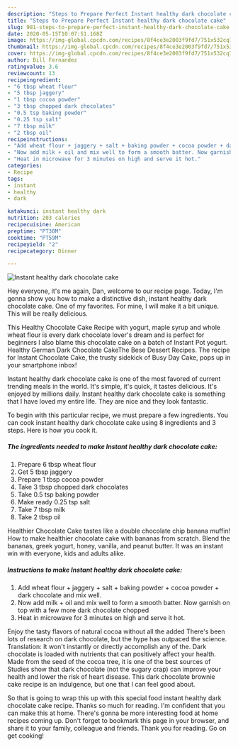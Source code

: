 ```yaml
---
description: "Steps to Prepare Perfect Instant healthy dark chocolate cake"
title: "Steps to Prepare Perfect Instant healthy dark chocolate cake"
slug: 981-steps-to-prepare-perfect-instant-healthy-dark-chocolate-cake
date: 2020-05-15T10:07:51.168Z
image: https://img-global.cpcdn.com/recipes/8f4ce3e2003f9fd7/751x532cq70/instant-healthy-dark-chocolate-cake-recipe-main-photo.jpg
thumbnail: https://img-global.cpcdn.com/recipes/8f4ce3e2003f9fd7/751x532cq70/instant-healthy-dark-chocolate-cake-recipe-main-photo.jpg
cover: https://img-global.cpcdn.com/recipes/8f4ce3e2003f9fd7/751x532cq70/instant-healthy-dark-chocolate-cake-recipe-main-photo.jpg
author: Bill Fernandez
ratingvalue: 3.6
reviewcount: 13
recipeingredient:
- "6 tbsp wheat flour"
- "5 tbsp jaggery"
- "1 tbsp cocoa powder"
- "3 tbsp chopped dark chocolates"
- "0.5 tsp baking powder"
- "0.25 tsp salt"
- "7 tbsp milk"
- "2 tbsp oil"
recipeinstructions:
- "Add wheat flour + jaggery + salt + baking powder + cocoa powder + dark chocolate and mix well."
- "Now add milk + oil and mix well to form a smooth batter. Now garnish on top with a few more dark chocolate chopped"
- "Heat in microwave for 3 minutes on high and serve it hot."
categories:
- Recipe
tags:
- instant
- healthy
- dark

katakunci: instant healthy dark 
nutrition: 203 calories
recipecuisine: American
preptime: "PT30M"
cooktime: "PT59M"
recipeyield: "2"
recipecategory: Dinner

---
```



![Instant healthy dark chocolate cake](https://img-global.cpcdn.com/recipes/8f4ce3e2003f9fd7/751x532cq70/instant-healthy-dark-chocolate-cake-recipe-main-photo.jpg)

Hey everyone, it's me again, Dan, welcome to our recipe page. Today, I'm gonna show you how to make a distinctive dish, instant healthy dark chocolate cake. One of my favorites. For mine, I will make it a bit unique. This will be really delicious.

This Healthy Chocolate Cake Recipe with yogurt, maple syrup and whole wheat flour is every dark chocolate lover&#39;s dream and is perfect for beginners I also blame this chocolate cake on a batch of Instant Pot yogurt. Healthy German Dark Chocolate CakeThe Bese Dessert Recipes. The recipe for Instant Chocolate Cake, the trusty sidekick of Busy Day Cake, pops up in your smartphone inbox!

Instant healthy dark chocolate cake is one of the most favored of current trending meals in the world. It's simple, it's quick, it tastes delicious. It's enjoyed by millions daily. Instant healthy dark chocolate cake is something that I have loved my entire life. They are nice and they look fantastic.


To begin with this particular recipe, we must prepare a few ingredients. You can cook instant healthy dark chocolate cake using 8 ingredients and 3 steps. Here is how you cook it.

<!--inarticleads1-->

##### The ingredients needed to make Instant healthy dark chocolate cake:

1. Prepare 6 tbsp wheat flour
1. Get 5 tbsp jaggery
1. Prepare 1 tbsp cocoa powder
1. Take 3 tbsp chopped dark chocolates
1. Take 0.5 tsp baking powder
1. Make ready 0.25 tsp salt
1. Take 7 tbsp milk
1. Take 2 tbsp oil


Healthier Chocolate Cake tastes like a double chocolate chip banana muffin! How to make healthier chocolate cake with bananas from scratch. Blend the bananas, greek yogurt, honey, vanilla, and peanut butter. It was an instant win with everyone, kids and adults alike. 

<!--inarticleads2-->

##### Instructions to make Instant healthy dark chocolate cake:

1. Add wheat flour + jaggery + salt + baking powder + cocoa powder + dark chocolate and mix well.
1. Now add milk + oil and mix well to form a smooth batter. Now garnish on top with a few more dark chocolate chopped
1. Heat in microwave for 3 minutes on high and serve it hot.


Enjoy the tasty flavors of natural cocoa without all the added There&#39;s been lots of research on dark chocolate, but the hype has outpaced the science. Translation: It won&#39;t instantly or directly accomplish any of the. Dark chocolate is loaded with nutrients that can positively affect your health. Made from the seed of the cocoa tree, it is one of the best sources of Studies show that dark chocolate (not the sugary crap) can improve your health and lower the risk of heart disease. This dark chocolate brownie cake recipe is an indulgence, but one that I can feel good about. 

So that is going to wrap this up with this special food instant healthy dark chocolate cake recipe. Thanks so much for reading. I'm confident that you can make this at home. There's gonna be more interesting food at home recipes coming up. Don't forget to bookmark this page in your browser, and share it to your family, colleague and friends. Thank you for reading. Go on get cooking!
